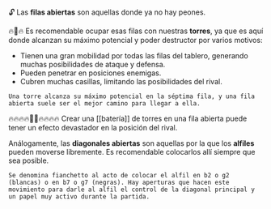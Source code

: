 🔓 Las **filas abiertas** son aquellas donde ya no hay peones. 

🔥🗼🔥 Es recomendable ocupar esas filas con nuestras **torres**, ya que es aquí donde alcanzan su máximo potencial y poder destructor por varios motivos:

- Tienen una gran mobilidad por todas las filas del tablero, generando muchas posibilidades de ataque y defensa.
- Pueden penetrar en posiciones enemigas.
- Cubren muchas casillas, limitando las posibilidades del rival.

```
Una torre alcanza su máximo potencial en la séptima fila, y una fila abierta suele ser el mejor camino para llegar a ella.
```

🔥🔥🔥🔥🗼🗼🔥🔥🔥🔥 Crear una [[batería]] de torres en una fila abierta puede tener un efecto devastador en la posición del rival. 

Análogamente, las **diagonales abiertas** son aquellas por la que los **alfiles** pueden moverse libremente. Es recomendable colocarlos allí siempre que sea posible.

```
Se denomina fianchetto al acto de colocar el alfil en b2 o g2 (blancas) o en b7 o g7 (negras). Hay aperturas que hacen este movimiento para darle al alfil el control de la diagonal principal y un papel muy activo durante la partida.
```